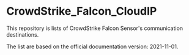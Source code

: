 # CrowdStrike_Falcon_CloudIP

This repository is lists of CrowdStrike Falcon Sensor's communication destinations.

The list are based on the official documentation version: 2021-11-01.